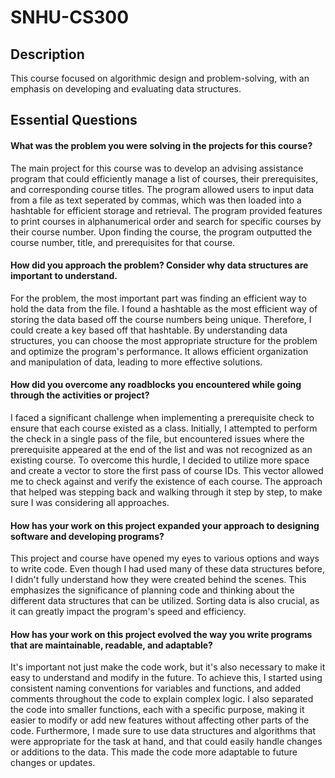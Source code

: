 # SNHU-CS300

## Description

This course focused on algorithmic design and problem-solving, with an emphasis on developing and evaluating data structures.

## Essential Questions

#### What was the problem you were solving in the projects for this course?

The main project for this course was to develop an advising assistance program that could efficiently manage a list of courses, their prerequisites, and corresponding course titles. The program allowed users to input data from a file as text seperated by commas, which was then loaded into a hashtable for efficient storage and retrieval. The program provided features to print courses in alphanumerical order and search for specific courses by their course number. Upon finding the course, the program outputted the course number, title, and prerequisites for that course.

#### How did you approach the problem? Consider why data structures are important to understand.

For the problem, the most important part was finding an efficient way to hold the data from the file. I found a hashtable as the most efficient way of storing the data based off the course numbers being unique. Therefore, I could create a key based off that hashtable. By understanding data structures, you can choose the most appropriate structure for the problem and optimize the program's performance. It allows efficient organization and manipulation of data, leading to more effective solutions.

#### How did you overcome any roadblocks you encountered while going through the activities or project?

I faced a significant challenge when implementing a prerequisite check to ensure that each course existed as a class. Initially, I attempted to perform the check in a single pass of the file, but encountered issues where the prerequisite appeared at the end of the list and was not recognized as an existing course. To overcome this hurdle, I decided to utilize more space and create a vector to store the first pass of course IDs. This vector allowed me to check against and verify the existence of each course. The approach that helped was stepping back and walking through it step by step, to make sure I was considering all approaches.

#### How has your work on this project expanded your approach to designing software and developing programs?

This project and course have opened my eyes to various options and ways to write code. Even though I had used many of these data structures before, I didn't fully understand how they were created behind the scenes. This emphasizes the significance of planning code and thinking about the different data structures that can be utilized. Sorting data is also crucial, as it can greatly impact the program's speed and efficiency.

#### How has your work on this project evolved the way you write programs that are maintainable, readable, and adaptable?

It's important not just make the code work, but it's also necessary to make it easy to understand and modify in the future. To achieve this, I started using consistent naming conventions for variables and functions, and added comments throughout the code to explain complex logic. I also separated the code into smaller functions, each with a specific purpose, making it easier to modify or add new features without affecting other parts of the code. Furthermore, I made sure to use data structures and algorithms that were appropriate for the task at hand, and that could easily handle changes or additions to the data. This made the code more adaptable to future changes or updates.

